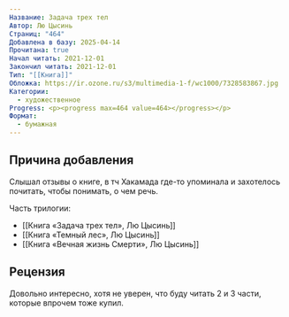 ```yaml
---
Название: Задача трех тел
Автор: Лю Цысинь
Страниц: "464"
Добавлена в базу: 2025-04-14
Прочитана: true
Начал читать: 2021-12-01
Закончил читать: 2021-12-01
Тип: "[[Книга]]"
Обложка: https://ir.ozone.ru/s3/multimedia-1-f/wc1000/7328583867.jpg
Категории:
  - художественное
Progress: <p><progress max=464 value=464></progress></p>
Формат:
  - бумажная
---
```

## Причина добавления

Слышал отзывы о книге, в тч Хакамада где-то упоминала и захотелось почитать, чтобы понимать, о чем речь.

Часть трилогии:

- [[Книга «Задача трех тел», Лю Цысинь]]
- [[Книга «Темный лес», Лю Цысинь]]
- [[Книга «Вечная жизнь Смерти», Лю Цысинь]]
## Рецензия

Довольно интересно, хотя не уверен, что буду читать 2 и 3 части, которые впрочем тоже купил.